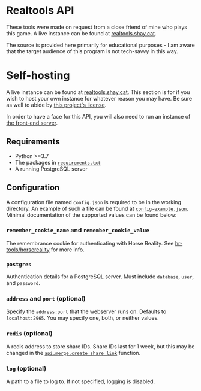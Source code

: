 # Realtools API

These tools were made on request from a close friend of mine who plays this game. A live instance can be found at [realtools.shay.cat](https://realtools.shay.cat).

The source is provided here primarily for educational purposes - I am aware that the target audience of this program is not tech-savvy in this way.

# Self-hosting

A live instance can be found at [realtools.shay.cat](https://realtools.shay.cat). This section is for if you wish to host your own instance for whatever reason you may have. Be sure as well to abide by [this project's license](LICENSE).

In order to have a face for this API, you will also need to run an instance of [the front-end server](https://github.com/hr-tools/website).

## Requirements

* Python >=3.7
* The packages in [`requirements.txt`](requirements.txt)
* A running PostgreSQL server

## Configuration

A configuration file named `config.json` is required to be in the working directory. An example of such a file can be found at [`config-example.json`](config-example.json). Minimal documentation of the supported values can be found below:

### `remember_cookie_name` and `remember_cookie_value`

The remembrance cookie for authenticating with Horse Reality. See [hr-tools/horsereality](https://github.com/hr-tools/horsereality#mini-api-reference) for more info.

### `postgres`

Authentication details for a PostgreSQL server. Must include `database`, `user`, and `password`.

### `address` and `port` (optional)

Specify the `address:port` that the webserver runs on. Defaults to `localhost:2965`. You may specify one, both, or neither values.

### `redis` (optional)

A redis address to store share IDs. Share IDs last for 1 week, but this may be changed in the [`api.merge.create_share_link`](api/v2/merge.py) function.

### `log` (optional)

A path to a file to log to. If not specified, logging is disabled.
